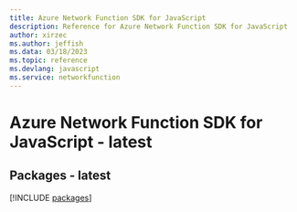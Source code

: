 ```yaml
---
title: Azure Network Function SDK for JavaScript
description: Reference for Azure Network Function SDK for JavaScript
author: xirzec
ms.author: jeffish
ms.data: 03/18/2023
ms.topic: reference
ms.devlang: javascript
ms.service: networkfunction
---
```

# Azure Network Function SDK for JavaScript - latest
## Packages - latest
[!INCLUDE [packages](network-function-index.md)]
